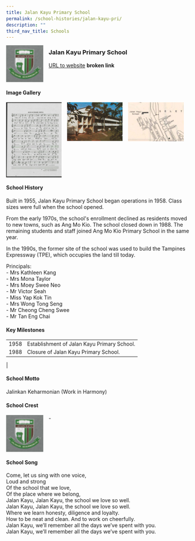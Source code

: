 ```yaml
---
title: Jalan Kayu Primary School
permalink: /school-histories/jalan-kayu-pri/
description: ""
third_nav_title: Schools
---
```

<img src="/images/jalankayu1.png" style="width:20%;margin-right:15px;" align = "left">

### **Jalan Kayu Primary School**
[URL to website](https://academyofsingaporeteachers.moe.edu.sg/moehc/school-histories/school/-) **broken link**

<br clear="left">

#### **Image Gallery**

<p><a href="https://d1yxymztqoj7qn.amplifyapp.com/images/jalankayu2.jpg">  
<img src="/images/jalankayu2.jpg" style="width:30%;margin-right:15px;" align = "left">
</a></p>

<p><a href="https://d1yxymztqoj7qn.amplifyapp.com/images/jalankayu3.jpg">  
<img src="/images/jalankayu3.jpg" style="width:30%;margin-right:15px;" align = "left">
</a></p>

<p><a href="https://d1yxymztqoj7qn.amplifyapp.com/images/jalankayu4.jpg">  
<img src="/images/jalankayu4.jpg" style="width:30%;margin-right:15px;" align = "left">
</a></p>

<br clear="left">

#### **School History**
Built in 1955, Jalan Kayu Primary School began operations in 1958. Class sizes were full when the school opened.  
  
From the early 1970s, the school's enrollment declined as residents moved to new towns, such as Ang Mo Kio. The school closed down in 1988. The remaining students and staff joined Ang Mo Kio Primary School in the same year.  
  
In the 1990s, the former site of the school was used to build the Tampines Expressway (TPE), which occupies the land till today.  
  
Principals:<br>
\- Mrs Kathleen Kang<br>
\- Mrs Mona Taylor<br>
\- Mrs Moey Swee Neo<br>
\- Mr Victor Seah<br>
\- Miss Yap Kok Tin<br>
\- Mrs Wong Tong Seng<br>
\- Mr Cheong Cheng Swee<br>
\- Mr Tan Eng Chai

#### **Key Milestones**

|  |  |
|:---:|---|
| 1958 | Establishment of Jalan Kayu Primary School. |
| 1988 | Closure of Jalan Kayu Primary School. |
|

#### **School Motto**
Jalinkan Keharmonian (Work in Harmony)

#### **School Crest**
<img src="/images/jalankayu1.png" style="width:20%;margin-right:15px;" align = "left">

\-

<br clear="left">

#### **School Song**
Come, let us sing with one voice,<br>
Loud and strong<br>
Of the school that we love,<br>
Of the place where we belong,<br>
Jalan Kayu, Jalan Kayu, the school we love so well.<br>
Jalan Kayu, Jalan Kayu, the school we love so well.<br>
Where we learn honesty, diligence and loyalty.<br>
How to be neat and clean. And to work on cheerfully.<br>
Jalan Kayu, we’ll remember all the days we’ve spent with you.<br>
Jalan Kayu, we’ll remember all the days we’ve spent with you.